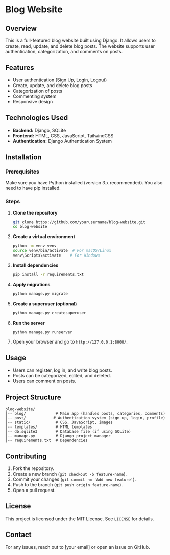 # Blog Website

## Overview
This is a full-featured blog website built using Django. It allows users to create, read, update, and delete blog posts. The website supports user authentication, categorization, and comments on posts.

## Features
- User authentication (Sign Up, Login, Logout)
- Create, update, and delete blog posts
- Categorization of posts
- Commenting system
- Responsive design

## Technologies Used
- **Backend:** Django, SQLite
- **Frontend:** HTML, CSS, JavaScript, TailwindCSS
- **Authentication:** Django Authentication System

## Installation
### Prerequisites
Make sure you have Python installed (version 3.x recommended). You also need to have pip installed.

### Steps
1. **Clone the repository**
   ```sh
   git clone https://github.com/yourusername/blog-website.git
   cd blog-website
   ```

2. **Create a virtual environment**
   ```sh
   python -m venv venv
   source venv/bin/activate  # For macOS/Linux
   venv\Scripts\activate    # For Windows
   ```

3. **Install dependencies**
   ```sh
   pip install -r requirements.txt
   ```

4. **Apply migrations**
   ```sh
   python manage.py migrate
   ```

5. **Create a superuser (optional)**
   ```sh
   python manage.py createsuperuser
   ```

6. **Run the server**
   ```sh
   python manage.py runserver
   ```

7. Open your browser and go to `http://127.0.0.1:8000/`.

## Usage
- Users can register, log in, and write blog posts.
- Posts can be categorized, edited, and deleted.
- Users can comment on posts.

## Project Structure
```
blog-website/
│-- blog/             # Main app (handles posts, categories, comments)
│-- post/            # Authentication system (sign up, login, profile)
│-- static/           # CSS, JavaScript, images
│-- templates/        # HTML templates
│-- db.sqlite3        # Database file (if using SQLite)
│-- manage.py         # Django project manager
│-- requirements.txt  # Dependencies
```

## Contributing
1. Fork the repository.
2. Create a new branch (`git checkout -b feature-name`).
3. Commit your changes (`git commit -m 'Add new feature'`).
4. Push to the branch (`git push origin feature-name`).
5. Open a pull request.

## License
This project is licensed under the MIT License. See `LICENSE` for details.

## Contact
For any issues, reach out to [your email] or open an issue on GitHub.

